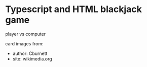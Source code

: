 # Typescript and HTML blackjack game

player vs computer

card images from: <br>
- author: Cburnett <br>
- site: wikimedia.org